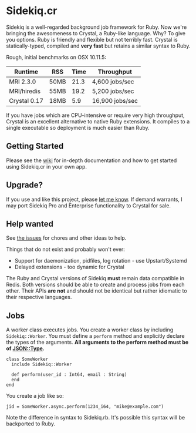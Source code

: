 # Sidekiq.cr

Sidekiq is a well-regarded background job framework for Ruby.  Now we're
bringing the awesomeness to Crystal, a Ruby-like language.  Why?  To
give you options.  Ruby is friendly and flexible but not terribly fast.
Crystal is statically-typed, compiled and **very fast** but retains a similar syntax to
Ruby.

Rough, initial benchmarks on OSX 10.11.5:

Runtime | RSS | Time | Throughput
--------|-----|------|-------------
MRI 2.3.0 | 50MB | 21.3 | 4,600 jobs/sec
MRI/hiredis | 55MB | 19.2 | 5,200 jobs/sec
Crystal 0.17 | 18MB | 5.9 | 16,900 jobs/sec

If you have jobs which are CPU-intensive or require very high throughput,
Crystal is an excellent alternative to native Ruby extensions.  It
compiles to a single executable so deployment is much easier than Ruby.

## Getting Started

Please see the [wiki](https://github.com/mperham/sidekiq.cr/wiki) for in-depth documentation and how to get
started using Sidekiq.cr in your own app.

## Upgrade?

If you use and like this project, please [let me
know](mailto:mike@contribsys.com).  If demand warrants, I may port
Sidekiq Pro and Enterprise functionality to Crystal for sale.

## Help wanted

See [the issues](https://github.com/mperham/sidekiq.cr/issues) for chores and other ideas to help.

Things that do not exist and probably won't ever:

* Support for daemonization, pidfiles, log rotation - use Upstart/Systemd
* Delayed extensions - too dynamic for Crystal

The Ruby and Crystal versions of Sidekiq **must** remain data compatible in Redis.
Both versions should be able to create and process jobs from each other.
Their APIs **are not** and should not be identical but rather idiomatic to
their respective languages.

## Jobs

A worker class executes jobs.  You create a worker class by including
`Sidekiq::Worker`.  You must define a `perform` method and explicitly declare
the types of the arguments.  **All arguments to the perform method
 must be of [JSON::Type](http://crystal-lang.org/api/JSON/Type.html).**

```cr
class SomeWorker
  include Sidekiq::Worker

  def perform(user_id : Int64, email : String)
  end
end
```

You create a job like so:

```cr
jid = SomeWorker.async.perform(1234_i64, "mike@example.com")
```

Note the difference in syntax to Sidekiq.rb.  It's possible this syntax
will be backported to Ruby.
